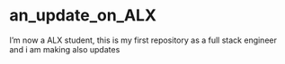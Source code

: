 # an_update_on_ALX
I’m now a ALX student, this is my first repository as a full stack engineer and i am making also updates
